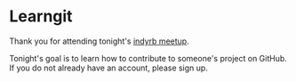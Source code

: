 Learngit
===


Thank you for attending tonight's [indyrb meetup](http://www.meetup.com/indyrb/).

Tonight's goal is to learn how to contribute to someone's project on GitHub. If you do not already have an account, please sign up.